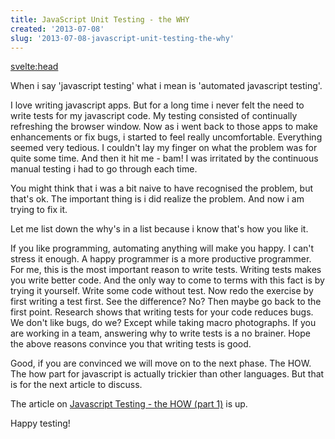 ```yaml
---
title: JavaScript Unit Testing - the WHY
created: '2013-07-08'
slug: '2013-07-08-javascript-unit-testing-the-why'
---
```


<svelte:head>
<title>JavaScript Unit Testing - the WHY</title>
</svelte:head>

When i say 'javascript testing' what i mean is 'automated javascript testing'.

I love writing javascript apps. But for a long time i never felt the need to write tests for my javascript code. My testing consisted of continually refreshing the browser window. Now as i went back to those apps to make enhancements or fix bugs, i started to feel really uncomfortable. Everything seemed very tedious. I couldn't lay my finger on what the problem was for quite some time. And then it hit me - bam! I was irritated by the continuous manual testing i had to go through each time.

You might think that i was a bit naive to have recognised the problem, but that's ok. The important thing is i did realize the problem. And now i am trying to fix it.

Let me list down the why's in a list because i know that's how you like it.

If you like programming, automating anything will make you happy. I can't stress it enough. A happy programmer is a more productive programmer. For me, this is the most important reason to write tests.
Writing tests makes you write better code. And the only way to come to terms with this fact is by trying it yourself. Write some code without test. Now redo the exercise by first writing a test first. See the difference? No? Then maybe go back to the first point.
Research shows that writing tests for your code reduces bugs. We don't like bugs, do we? Except while taking macro photographs.
If you are working in a team, answering why to write tests is a no brainer.
Hope the above reasons convince you that writing tests is good.

Good, if you are convinced we will move on to the next phase. The HOW. The how part for javascript is actually trickier than other languages. But that is for the next article to discuss.

The article on [Javascript Testing - the HOW (part 1)](http://unstack.in/2013/07/09/javascript-unit-testing-the-how-part-I/) is up.

Happy testing!
